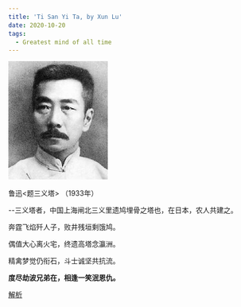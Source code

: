 ```yaml
---
title: 'Ti San Yi Ta, by Xun Lu'
date: 2020-10-20
tags:
  - Greatest mind of all time
---
```


![style](../images/luxun.jpg)

鲁迅<题三义塔> （1933年）

--三义塔者，中国上海闸北三义里遗鸠埋骨之塔也，在日本，农人共建之。

奔霆飞焰歼人子，败井残垣剩饿鸠。

偶值大心离火宅，终遗高塔念瀛洲。

精禽梦觉仍衔石，斗士诚坚共抗流。

**度尽劫波兄弟在，相逢一笑泯恩仇。**

[解析](http://www.jhwsw.com/zzdzb/ShowArticle.asp?ArticleID=2234)